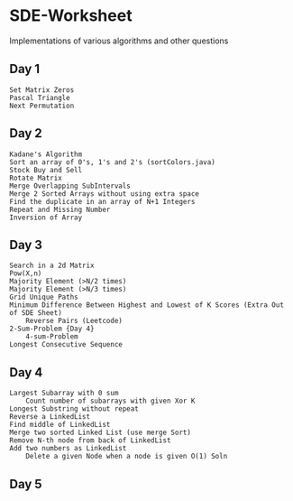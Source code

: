 # SDE-Worksheet
 Implementations of various algorithms and other questions


## Day 1
    Set Matrix Zeros
    Pascal Triangle
    Next Permutation

## Day 2
    Kadane's Algorithm
    Sort an array of 0's, 1's and 2's (sortColors.java)
    Stock Buy and Sell
    Rotate Matrix
    Merge Overlapping SubIntervals
    Merge 2 Sorted Arrays without using extra space
    Find the duplicate in an array of N+1 Integers
    Repeat and Missing Number
    Inversion of Array

## Day 3
    Search in a 2d Matrix
    Pow(X,n)
    Majority Element (>N/2 times)
    Majority Element (>N/3 times)
    Grid Unique Paths
    Minimum Difference Between Highest and Lowest of K Scores (Extra Out of SDE Sheet)
        Reverse Pairs (Leetcode)
    2-Sum-Problem {Day 4}
        4-sum-Problem
    Longest Consecutive Sequence

## Day 4
    Largest Subarray with 0 sum 
        Count number of subarrays with given Xor K
    Longest Substring without repeat
    Reverse a LinkedList
    Find middle of LinkedList
    Merge two sorted Linked List (use merge Sort)
    Remove N-th node from back of LinkedList
    Add two numbers as LinkedList
        Delete a given Node when a node is given O(1) Soln

## Day 5
